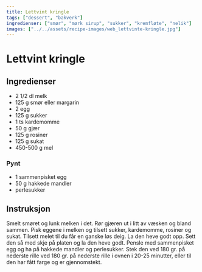 ```yaml
---
title: Lettvint kringle
tags: ["dessert", "bakverk"]
ingredienser: ["smør", "mørk sirup", "sukker", "kremfløte", "nelik"]
images: ["../../assets/recipe-images/web_lettvinte-kringle.jpg"]
---
```


# Lettvint kringle

## Ingredienser

- 2 1/2 dl melk
- 125 g smør eller margarin
- 2 egg
- 125 g sukker
- 1 ts kardemomme
- 50 g gjær
- 125 g rosiner
- 125 g sukat
- 450-500 g mel

### Pynt

- 1 sammenpisket egg
- 50 g hakkede mandler
- perlesukker

## Instruksjon

Smelt smøret og lunk melken i det. Rør gjæren ut i litt av væsken og bland sammen. Pisk eggene i melken og tilsett sukker, kardemomme, rosiner og sukat. Tilsett melet til du får en ganske løs deig. La den heve godt opp. Sett den så med skje på platen og la den heve godt. Pensle med sammenpisket egg og ha på hakkede mandler og perlesukker. Stek den ved 180 gr. på nederste rille ved 180 gr. på nederste rille i ovnen i 20-25 minutter, eller til den har fått farge og er gjennomstekt.
